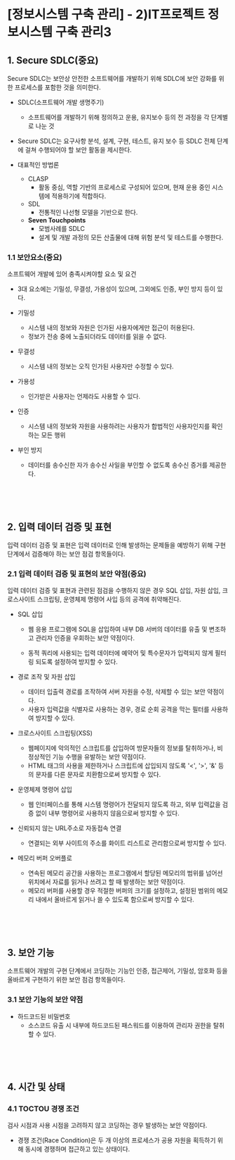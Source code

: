 # [정보시스템 구축 관리] - 2)IT프로젝트 정보시스템 구축 관리3







## 1. Secure SDLC(중요)

Secure SDLC는 보안상 안전한 소프트웨어를 개발하기 위해 SDLC에 보안 강화를 위한 프로세스를 포함한 것을 의미한다.

+ SDLC(소프트웨어 개발 생명주기)
  + 소프트웨어를 개발하기 위해 정의하고 운용, 유지보수 등의 전 과정을 각 단계별로 나눈 것

+ Secure SDLC는 요구사항 분석, 설계, 구현, 테스트, 유지 보수 등 SDLC 전체 단계에 걸쳐 수행되어야 할 보안 활동을 제시한다.
+ 대표적인 방법론
  + CLASP
    + 활동 중심, 역할 기반의 프로세스로 구성되어 있으며, 현재 운용 중인 시스템에 적용하기에 적합하다.
  + SDL
    + 전통적인 나선형 모델을 기반으로 한다.
  + **Seven Touchpoints**
    + 모범사례를 SDLC
    + 설계 및 개발 과정의 모든 산출물에 대해 위험 분석 및 테스트를 수행한다.

### 1.1 보안요소(중요)

소프트웨어 개발에 있어 충족시켜야할 요소 및 요건

+ 3대 요소에는 기밀성, 무결성, 가용성이 있으며, 그외에도 인증, 부인 방지 등이 있다.

+ 기밀성
  + 시스템 내의 정보와 자원은 인가된 사용자에게만 접근이 허용된다.
  + 정보가 전송 중에 노출되더라도 데이터를 읽을 수 없다.
+ 무결성
  + 시스템 내의 정보는 오직 인가된 사용자만 수정할 수 있다.
+ 가용성
  + 인가받은 사용자는 언제라도 사용할 수 있다.
+ 인증
  + 시스템 내의 정보와 자원을 사용하려는 사용자가 합법적인 사용자인지를 확인하는 모든 행위
+ 부인 방지
  + 데이터를 송수신한 자가 송수신 사일을 부인할 수 없도록 송수신 증거를 제공한다.

<br/>

<br/>

<br/>

## 2. 입력 데이터 검증 및 표현

입력 데이터 검증 및 표현은 입력 데이터로 인해 발생하는 문제들을 예방하기 위해 구현 단계에서 검증해야 하는 보안 점검 항목들이다.

### 2.1 입력 데이터 검증 및 표현의 보안 약점(중요)

입력 데이터 검증 및 표현과 관련된 점검을 수행하지 않은 경우 SQL 삽입, 자원 삽입, 크로스사이트 스크립팅, 운영체제 명령어 사입 등의 공격에 취약해진다.

+ SQL 삽입

  + 웹 응용 프로그램에 SQL을 삽입하여 내부 DB 서버의 데이터를 유출 및 변조하고 관리자 인증을 우회하는 보안 약점이다.

  + 동적 쿼리에 사용되는 입력 데이터에 예약어 및 특수문자가 입력되지 않게 필터링 되도록 설정하여 방지할 수 있다.

+ 경로 조작 및 자원 삽입
  + 데이터 입출력 경로를 조작하여 서버 자원을 수정, 삭제할 수 있는 보안 약점이다.
  + 사용자 입력값을 식별자로 사용하는 경우, 경로 순회 공격을 막는 필터를 사용하여 방지할 수 있다.
+ 크로스사이트 스크립팅(XSS)
  + 웹페이지에 악의적인 스크립트를 삽입하여 방문자들의 정보를 탈취하거나, 비정상적인 기능 수행을 유발하는 보안 약점이다.
  + HTML 태그의 사용을 제한하거나 스크립트에 삽입되지 않도록 '<', '>', '&' 등의 문자를 다른 문자로 치환함으로써 방지할 수 있다.
+ 운영체제 명령어 삽입
  + 웹 인터페이스를 통해 시스템 명령어가 전달되지 않도록 하고, 외부 입력값을 검증 없이 내부 명령어로 사용하지 않음으로써 방지할 수 있다.
+ 신뢰되지 않는 URL주소로 자동접속 연결
  + 연결되는 외부 사이트의 주소를 화이트 리스트로 관리함으로써 방지할 수 있다.
+ 메모리 버퍼 오버플로
  + 연속된 메모리 공간을 사용하는 프로그램에서 할당된 메모리의 범위를 넘어선 위치에서 자료를 읽거나 쓰려고 할 때 발생하는 보안 약점이다.
  + 메모리 버퍼를 사용할 경우 적절한 버퍼의 크기를 설정하고, 설정된 범위의 메모리 내에서 올바르게 읽거나 쓸 수 있도록 함으로써 방지할 수 있다.

<br/>

<br/>

<br/>

## 3. 보안 기능

소프트웨어 개발의 구현 단계에서 코딩하는 기능인 인증, 접근제어, 기밀성, 암호화 등을 올바르게 구현하기 위한 보안 점검 항목들이다.

### 3.1 보안 기능의 보안 약점

+ 하드코드된 비밀번호
  + 소스코드 유출 시 내부에 하드코드된 패스워드를 이용하여 관리자 권한을 탈취할 수 있다.

<br/>

<br/>

<br/>

## 4. 시간 및 상태

### 4.1 TOCTOU 경쟁 조건

검사 시점과 사용 시점을 고려하지 않고 코딩하는 경우 발생하는 보안 약점이다.

+ 경쟁 조건(Race Condition)은 두 개 이상의 프로세스가 공용 자원을 획득하기 위해 동시에 경쟁하며 접근하고 있는 상태이다.

<br/>

<br/>

<br/>





